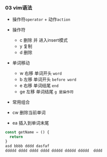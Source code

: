 ### 03 vim语法

- 操作符`operator` + 动作`action`

- 操作符
  - c 删除 并 进入insert模式
  - y 复制
  - d 删除
  
- 单词移动
  - w 右移 单词开头 `word`
  - b 左移 单词开头 `before word`
  - e 右移 单词结尾 `end`
  - ge 左移 单词结尾 `g 是操作符`

- 常用组合
 - cw 删除当前单词
 - ea 插入到单词末尾 

```js
const getName = () {
  return 
}
asd bbbb dddd dasfaf
ddddd dddd dddd dddd ddddd ddddd ddddd  dddd 
```